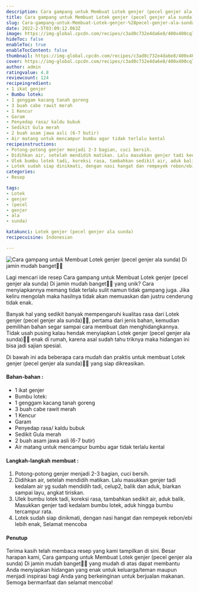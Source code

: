 ```yaml
---
description: Cara gampang untuk Membuat Lotek genjer (pecel genjer ala sunda) Di jamin mudah banget"
title: Cara gampang untuk Membuat Lotek genjer (pecel genjer ala sunda) Di jamin mudah banget
slug: Cara-gampang-untuk-Membuat-Lotek-genjer-%28pecel-genjer-ala-sunda%29-Di-jamin-mudah-banget
date: 2022-2-5T03:09:12.063Z
image: https://img-global.cpcdn.com/recipes/c3ad0c732e4da6e8/400x400cq70/photo.jpg
hideToc: false
enableToc: true
enableTocContent: false
thumbnail: https://img-global.cpcdn.com/recipes/c3ad0c732e4da6e8/400x400cq70/photo.jpg
cover: https://img-global.cpcdn.com/recipes/c3ad0c732e4da6e8/400x400cq70/photo.jpg
author: admin
ratingvalue: 4.8
reviewcount: 124
recipeingredient:
- 1 ikat genjer
- Bumbu lotek:
- 1 genggam kacang tanah goreng
- 3 buah cabe rawit merah
- 1 Kencur
- Garam
- Penyedap rasa/ kaldu bubuk
- Sedikit Gula merah
- 2 buah asam jawa asli (6-7 butir)
- Air matang untuk mencampur bumbu agar tidak terlalu kental
recipeinstructions:
- Potong-potong genjer menjadi 2-3 bagian, cuci bersih.
- Didihkan air, setelah mendidih matikan. Lalu masukkan genjer tadi kedalam air yg sudah mendidih tadi, celup2, balik dan aduk, biarkan sampai layu, angkat tiriskan.
- Ulek bumbu lotek tadi, koreksi rasa, tambahkan sedikit air, aduk balik. Masukkan genjer tadi kedalam bumbu lotek, aduk hingga bumbu tercampur rata.
- Lotek sudah siap dinikmati, dengan nasi hangat dan rempeyek rebon/ebi lebih enak, Selamat mencoba
categories:
- Resep

tags:
- Lotek
- genjer
- (pecel
- genjer
- ala
- sunda)

katakunci: Lotek genjer (pecel genjer ala sunda)
recipecuisine: Indonesian

---
```


![Cara gampang untuk Membuat Lotek genjer (pecel genjer ala sunda) Di jamin mudah banget👩‍🍳](https://img-global.cpcdn.com/recipes/c3ad0c732e4da6e8/400x400cq70/photo.jpg)

Lagi mencari ide resep Cara gampang untuk Membuat Lotek genjer (pecel genjer ala sunda) Di jamin mudah banget👩‍🍳 yang unik? Cara menyiapkannya memang tidak terlalu sulit namun tidak gampang juga. Jika keliru mengolah maka hasilnya tidak akan memuaskan dan justru cenderung tidak enak.

Banyak hal yang sedikit banyak mempengaruhi kualitas rasa dari Lotek genjer (pecel genjer ala sunda)👩‍🍳, pertama dari jenis bahan, kemudian pemilihan bahan segar sampai cara membuat dan menghidangkannya. Tidak usah pusing kalau hendak menyiapkan Lotek genjer (pecel genjer ala sunda)👩‍🍳 enak di rumah, karena asal sudah tahu triknya maka hidangan ini bisa jadi sajian spesial.

Di bawah ini ada beberapa cara mudah dan praktis untuk membuat Lotek genjer (pecel genjer ala sunda)👩‍🍳 yang siap dikreasikan.

<!--inarticleads1-->

#### Bahan-bahan :

- 1 ikat genjer
- Bumbu lotek:
- 1 genggam kacang tanah goreng
- 3 buah cabe rawit merah
- 1 Kencur
- Garam
- Penyedap rasa/ kaldu bubuk
- Sedikit Gula merah
- 2 buah asam jawa asli (6-7 butir)
- Air matang untuk mencampur bumbu agar tidak terlalu kental

<!--inarticleads2-->

#### Langkah-langkah membuat :

1. Potong-potong genjer menjadi 2-3 bagian, cuci bersih.
1. Didihkan air, setelah mendidih matikan. Lalu masukkan genjer tadi kedalam air yg sudah mendidih tadi, celup2, balik dan aduk, biarkan sampai layu, angkat tiriskan.
1. Ulek bumbu lotek tadi, koreksi rasa, tambahkan sedikit air, aduk balik. Masukkan genjer tadi kedalam bumbu lotek, aduk hingga bumbu tercampur rata.
1. Lotek sudah siap dinikmati, dengan nasi hangat dan rempeyek rebon/ebi lebih enak, Selamat mencoba

#### Penutup

Terima kasih telah membaca resep yang kami tampilkan di sini. Besar harapan kami, Cara gampang untuk Membuat Lotek genjer (pecel genjer ala sunda) Di jamin mudah banget👩‍🍳 yang mudah di atas dapat membantu Anda menyiapkan hidangan yang enak untuk keluarga/teman maupun menjadi inspirasi bagi Anda yang berkeinginan untuk berjualan makanan. Semoga bermanfaat dan selamat mencoba!
